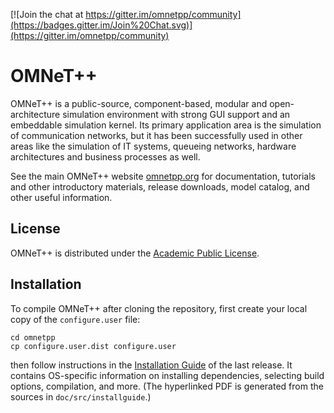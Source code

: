 [![Join the chat at https://gitter.im/omnetpp/community](https://badges.gitter.im/Join%20Chat.svg)](https://gitter.im/omnetpp/community)

# OMNeT++

OMNeT++ is a public-source, component-based, modular and open-architecture
simulation environment with strong GUI support and an embeddable simulation
kernel. Its primary application area is the simulation of communication
networks, but it has been successfully used in other areas like the simulation
of IT systems, queueing networks, hardware architectures and business processes
as well.

See the main OMNeT++ website [omnetpp.org](https://omnetpp.org) for documentation,
tutorials and other introductory materials, release downloads, model catalog,
and other useful information.

## License

OMNeT++ is distributed under the [Academic Public License](../doc/License).

## Installation

To compile OMNeT++ after cloning the repository, first create your local copy
of the `configure.user` file:

    cd omnetpp
    cp configure.user.dist configure.user

then follow instructions in the [Installation
Guide](https://doc.omnetpp.org/omnetpp/InstallGuide.pdf) of the last release.
It contains OS-specific information on installing dependencies, selecting build
options, compilation, and more. (The hyperlinked PDF is generated from the
sources in `doc/src/installguide`.)
